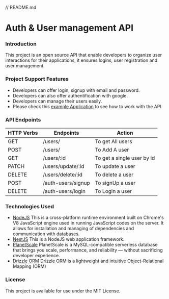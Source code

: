 // README.md
# Auth & User management API
### Introduction
This project is an open source API that enable developers to organize user interactions for their applications, it ensures logins, user registration and user management. 
### Project Support Features
* Developers can offer login, signup with email and password.
* Developers can also offer authentification with google.
* Developers can manage their users easily.
* Please check this [example Application](https://github.com/MohamedRach/auth-and-user-management-app-example) to see how to work with the API
### API Endpoints
| HTTP Verbs | Endpoints | Action |
| --- | --- | --- |
| GET | /users/ | To get All users |
| POST | /users/ | To Add A user |
| GET | /users/:id | To get a single user by id |
| PATCH | /users/update/:id | To update a user |
| DELETE | /users/delete/:id | To delete a user|
| POST | /auth-users/signup | To signUp a user |
| DELETE | /auth-users/login| To Login a user |
### Technologies Used
* [NodeJS](https://nodejs.org/) This is a cross-platform runtime environment built on Chrome's V8 JavaScript engine used in running JavaScript codes on the server. It allows for installation and managing of dependencies and communication with databases.
* [NestJS](https://www.expresjs.org/) This is a NodeJS web application framework.
* [PlanetScale](https://planetscale.com/) PlanetScale is a MySQL-compatible serverless database that brings you scale, performance, and reliability — without sacrificing developer experience.
* [Drizzle ORM](https://orm.drizzle.team/) Drizzle ORM is a lightweight and intuitive Object-Relational Mapping (ORM) 

### License
This project is available for use under the MIT License.